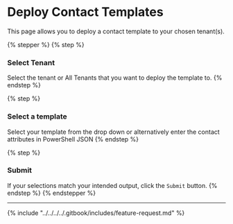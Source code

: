 # Deploy Contact Templates

This page allows you to deploy a contact template to your chosen tenant(s).&#x20;

{% stepper %}
{% step %}
### Select Tenant

Select the tenant or All Tenants that you want to deploy the template to.
{% endstep %}

{% step %}
### Select a template

Select your template from the drop down or alternatively enter the contact attributes in PowerShell JSON
{% endstep %}

{% step %}
### Submit

If your selections match your intended output, click the `Submit` button.
{% endstep %}
{% endstepper %}

***

{% include "../../../../.gitbook/includes/feature-request.md" %}
